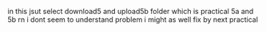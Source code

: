 in this jsut select download5 and upload5b folder which is practical 5a and 5b 
rn i dont seem to understand problem 
i might as well fix by next practical 
